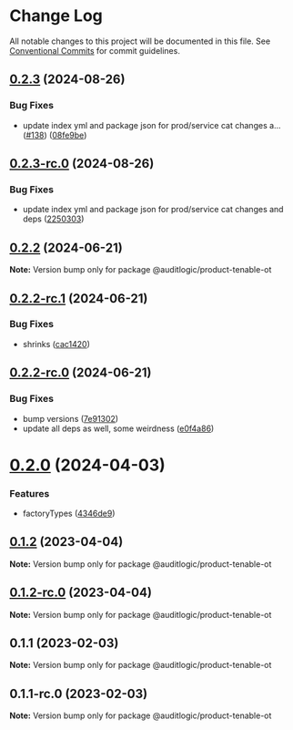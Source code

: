 # Change Log

All notable changes to this project will be documented in this file.
See [Conventional Commits](https://conventionalcommits.org) for commit guidelines.

## [0.2.3](https://github.com/auditlogic/product/compare/@auditlogic/product-tenable-ot@0.2.2...@auditlogic/product-tenable-ot@0.2.3) (2024-08-26)


### Bug Fixes

* update index yml and package json for prod/service cat changes a… ([#138](https://github.com/auditlogic/product/issues/138)) ([08fe9be](https://github.com/auditlogic/product/commit/08fe9beb1c8457462a19bc69caa02e6212d97e1a))





## [0.2.3-rc.0](https://github.com/auditlogic/product/compare/@auditlogic/product-tenable-ot@0.2.2...@auditlogic/product-tenable-ot@0.2.3-rc.0) (2024-08-26)


### Bug Fixes

* update index yml and package json for prod/service cat changes and deps ([2250303](https://github.com/auditlogic/product/commit/225030363a363608240135b7ebed386b28f01e4b))





## [0.2.2](https://github.com/auditlogic/product/compare/@auditlogic/product-tenable-ot@0.2.2-rc.1...@auditlogic/product-tenable-ot@0.2.2) (2024-06-21)

**Note:** Version bump only for package @auditlogic/product-tenable-ot





## [0.2.2-rc.1](https://github.com/auditlogic/product/compare/@auditlogic/product-tenable-ot@0.2.2-rc.0...@auditlogic/product-tenable-ot@0.2.2-rc.1) (2024-06-21)


### Bug Fixes

* shrinks ([cac1420](https://github.com/auditlogic/product/commit/cac14200fefcd8183ab69fe89a47bd3f70f563e9))





## [0.2.2-rc.0](https://github.com/auditlogic/product/compare/@auditlogic/product-tenable-ot@0.2.0...@auditlogic/product-tenable-ot@0.2.2-rc.0) (2024-06-21)


### Bug Fixes

* bump versions ([7e91302](https://github.com/auditlogic/product/commit/7e913023b8b312150ed7762c32fbbe616be71de5))
* update all deps as well, some weirdness ([e0f4a86](https://github.com/auditlogic/product/commit/e0f4a864714e2d3de6bbf3da014d5312fe53be2f))





# [0.2.0](https://github.com/auditlogic/product/compare/@auditlogic/product-tenable-ot@0.1.2...@auditlogic/product-tenable-ot@0.2.0) (2024-04-03)


### Features

* factoryTypes ([4346de9](https://github.com/auditlogic/product/commit/4346de92693aee892fccf725338ffc7b80ab182b))





## [0.1.2](https://github.com/auditlogic/product/compare/@auditlogic/product-tenable-ot@0.1.1...@auditlogic/product-tenable-ot@0.1.2) (2023-04-04)

**Note:** Version bump only for package @auditlogic/product-tenable-ot





## [0.1.2-rc.0](https://github.com/auditlogic/product/compare/@auditlogic/product-tenable-ot@0.1.1...@auditlogic/product-tenable-ot@0.1.2-rc.0) (2023-04-04)

**Note:** Version bump only for package @auditlogic/product-tenable-ot





## 0.1.1 (2023-02-03)

**Note:** Version bump only for package @auditlogic/product-tenable-ot





## 0.1.1-rc.0 (2023-02-03)

**Note:** Version bump only for package @auditlogic/product-tenable-ot
